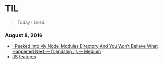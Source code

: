 # TIL
> Today I Liked.

### August 8, 2016
- [I Peeked Into My Node_Modules Directory And You Won’t Believe What Happened Next — friendship .js — Medium](https://medium.com/friendship-dot-js/i-peeked-into-my-node-modules-directory-and-you-wont-believe-what-happened-next-b89f63d21558#.bypxdd8v7) 
- [JS features](https://jsfeatures.in/) 
